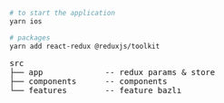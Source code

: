 ```bash
# to start the application
yarn ios
```

```bash
# packages
yarn add react-redux @reduxjs/toolkit
```

<pre>
src
├── app             -- redux params & store   
├── components      -- components
└── features        -- feature bazlı
</pre>
